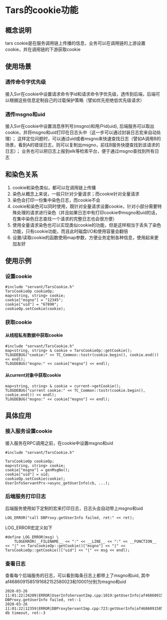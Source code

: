 # Tars的cookie功能

## 概念说明

tars cookie是在服务调用链上传播的信息，业务可以在调用链的上游设置cookie，并在调用链的下游获取cookie

## 使用场景

### 透传命令字优先级

接入Svr在cookie中设置请求命令字id和请求命令字优先级，透传到后端，后端可以根据这些信息定制自己的过载保护策略（譬如优先拒绝低优先级请求）

### 透传msgno和uid

接入Svr在cookie中设置消息序列号(msgno)和用户id(uid), 后端服务可以取出cookie，并将msgno和uid打印在日志头中（这一步可以通过封装日志宏来自动处理）；
这样定位问题时，可以通过uid或者msgno来快速查找日志（譬如A调用B的场景，看到A的错误日志，则可以复制出msgno，前往B服务快捷查找到该请求的日志）；
业务也可以把日志上报到elk等检索平台，便于通过msgno查找到所有日志

## 和染色关系
1. cookie和染色类似，都可以在调用链上传播
2. 染色从概念上来说，一般只针对少量请求；而cookie针对全量请求
3. 染色会打印一份集中染色日志，而cookie不会
4. cookie和染色可以同时使用，既针对全量请求设置cookie，针对小部分需要特殊处理的请求进行染色（并且如果日志中有打印cookie中msgno和uid的话，在集中染色日志查找一个请求的完整日志也会很方便）
5. 使用全量请求染色也可以实现类似cookie的功能，但是这样相当于丢失了染色功能，只有cookie功能，而且此时磁盘I/O和使用容量会翻倍
6. 设置/读取cookie的函数使用map参数，方便业务定制各种信息，使用起来更加友好

## 使用示例
### 设置cookie
```text
#include "servant/TarsCookie.h"
TarsCookieOp cookieOp;
map<string, string> cookie;
cookie["msgno"] = "12345";
cookie["uid"] = "67890";
cookieOp.setCookie(cookie);
```
### 获取cookie
#### 从线程私有数据中获取cookie
```text
#include "servant/TarsCookie.h"
map<string, string> & cookie = TarsCookieOp::getCookie();
TLOGDEBUG("cookie:" << TC_Common::tostr(cookie.begin(), cookie.end()) << endl);
TLOGDEBUG("msgno:" << cookie["msgno"] << endl);
```
#### 从current对象中获取cookie
```text
map<string, string> & cookie = current->getCookie();
TLOGDEBUG("current cookie:" << TC_Common::tostr(cookie.begin(), cookie.end()) << endl);
TLOGDEBUG("msgno:" << cookie["msgno"] << endl);
```


## 具体应用
### 接入服务设置cookie
接入服务在RPC调用之前，在cookie中设置msgno和uid
```text
#include "servant/TarsCookie.h"

TarsCookieOp cookieOp;
map<string, string> cookie;
cookie["msgno"] = genMsgNo();
cookie["uid"] = uid;
cookieOp.setCookie(cookie);
UserInfoServantPrx->async_getUserInfo(cb, ...); 
```


### 后端服务打印日志
后端服务使用如下定制的宏来打印日志，日志头会自动带上msgno和uid
```text
LOG_ERROR("call DBProxy.getUserInfo failed, ret:" << ret);
```

LOG_ERROR宏定义如下
```text
#define LOG_ERROR(msg) \
    TLOGERROR(__FILENAME__ << ":" << __LINE__ << ":" << __FUNCTION__ << "|" << TarsCookieOp::getCookie()["msgno"] << "|" << TarsCookieOp::getCookie()["uid"] << "|" << msg << endl);
```


### 查看日志
查看每个后端服务的日志，可以看到每条日志上都带上了msgno和uid, 其中af4686091585191682152580023和10001分别为msgno和uid
```text
2020-03-26 11:01:22|24209|ERROR|UserInfoServantImp.cpp:1019:getUserInfo|af4686091585191682152580023|10001|call DBProxy.getUserInfo failed, ret:-1
2020-03-26 11:01:22|12359|ERROR|DBProxyServantImp.cpp:723:getUserInfo|af4686091585191682152580023|10001|access db timeout, ret:-3
```
